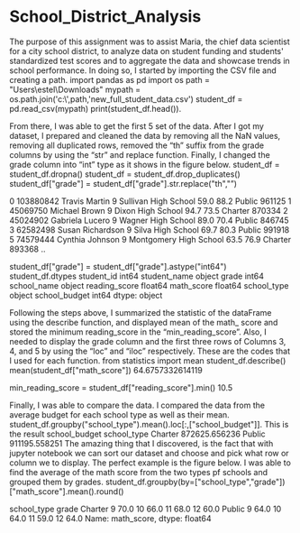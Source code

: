 # School_District_Analysis
The purpose of this assignment was to assist Maria, the chief data scientist for a city school district, to analyze data on student funding and students' standardized test scores and to aggregate the data and showcase trends in school performance. 
In doing so, I started by importing the CSV file and creating a path. 
import pandas as pd 
import os
path = "Users\estel\Downloads"
mypath = os.path.join('c:\\',path,'new_full_student_data.csv')
student_df = pd.read_csv(mypath)
print(student_df.head()). 

From there, I was able to get the first 5 set of the data. After I got my dataset, I prepared and cleaned the data by removing all the NaN values, removing all duplicated rows, removed the “th” suffix from the grade columns by using the “str” and replace function. Finally, I changed the grade column into “int” type as it shows in the figure below.
student_df = student_df.dropna()
student_df = student_df.drop_duplicates()
student_df["grade"] = student_df["grade"].str.replace("th","”)

0	103880842	Travis Martin	9	Sullivan High School	59.0	88.2	Public	961125
1	45069750	Michael Brown	9	Dixon High School	94.7	73.5	Charter	870334
2	45024902	Gabriela Lucero	9	Wagner High School	89.0	70.4	Public	846745
3	62582498	Susan Richardson	9	Silva High School	69.7	80.3	Public	991918
5	74579444	Cynthia Johnson	9	Montgomery High School	63.5	76.9	Charter	893368
..								

student_df["grade"] = student_df["grade"].astype("int64")
student_df.dtypes
student_id         int64
student_name      object
grade              int64
school_name       object
reading_score    float64
math_score       float64
school_type       object
school_budget      int64
dtype: object

Following the steps above, I summarized the statistic of the dataFrame using the describe function, and displayed mean of the math_ score and stored the minimum reading_score in the “min_reading_score”. Also, I needed to display the grade column and the first three rows of Columns 3, 4, and 5 by using the “loc” and “iloc” respectively. These are the codes that I used for each function.
from statistics import mean
student_df.describe()
mean(student_df["math_score"]) 	64.6757332614119

min_reading_score = student_df["reading_score"].min()		10.5


Finally, I was able to compare the data. I compared the data from the average budget for each school type as well as their mean.
student_df.groupby("school_type").mean().loc[:,["school_budget"]].	 This is the result
	school_budget
school_type	
Charter	872625.656236
Public	911195.558251
The amazing thing that I discovered, is the fact that with jupyter notebook we can sort our dataset  and choose and pick what row or column we to display. The perfect example is the figure below. I was able to find the average of the math score from the two types pf schools and grouped them by grades.
student_df.groupby(by=["school_type","grade"])["math_score"].mean().round()


school_type  grade
Charter      9        70.0
             10       66.0
             11       68.0
             12       60.0
Public       9        64.0
             10       64.0
             11       59.0
             12       64.0
Name: math_score, dtype: float64